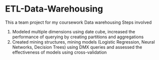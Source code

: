 # ETL-Data-Warehousing
This a team project for my coursework Data warehousing 
Steps involved
1) Modeled multiple dimensions using date cube, increased the performance of querying by creating partitions and aggregations
2) Created mining structures, mining models (Logistic Regression, Neural Networks, Decision Trees) using DMX queries and assessed the effectiveness of models using cross-validation
